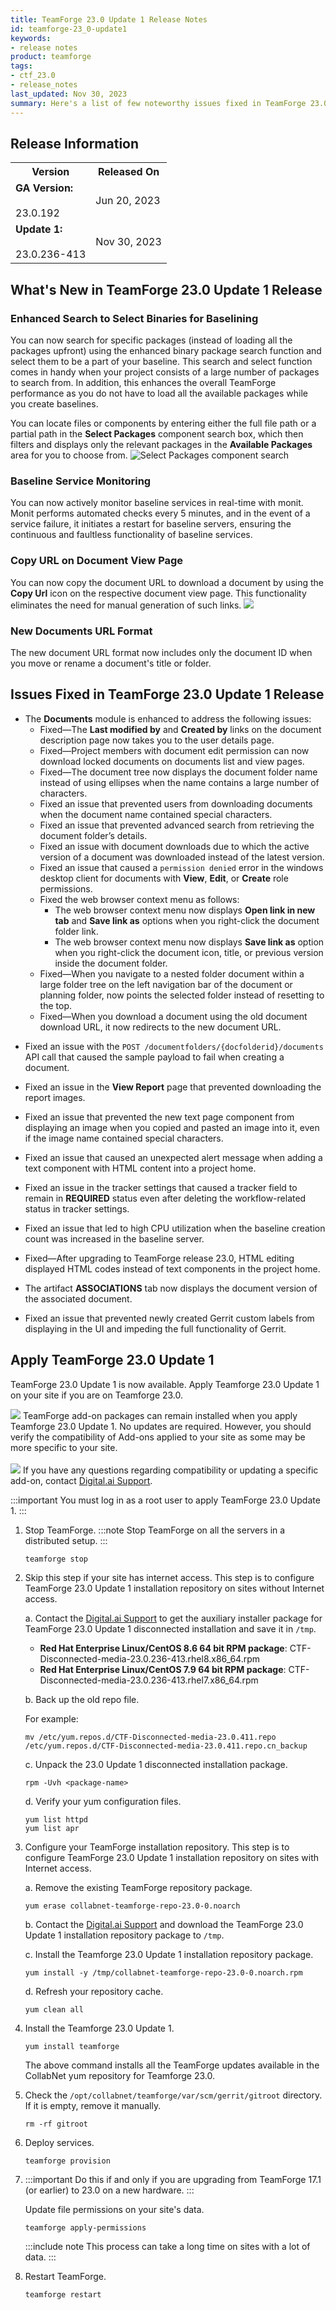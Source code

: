 ```yaml
---
title: TeamForge 23.0 Update 1 Release Notes
id: teamforge-23_0-update1
keywords: 
- release notes
product: teamforge
tags:
- ctf_23.0
- release_notes
last_updated: Nov 30, 2023
summary: Here's a list of few noteworthy issues fixed in TeamForge 23.0 Update 1 and the instructions to apply TeamForge 23.0 Update 1.
---
```


## Release Information

<table>
  <tr>
    <th>Version</th>
    <th>Released On</th>
  </tr>
  <tr>
    <td><b>GA Version:</b> <br></br>23.0.192</td>
    <td>Jun 20, 2023</td>
  </tr>
  <tr>
    <td><b>Update 1:</b> <br></br> 23.0.236-413</td>
    <td>Nov 30, 2023</td>
  </tr>
</table>

## What's New in TeamForge 23.0 Update 1 Release

<!-- See, https://forge.collab.net/sf/go/artf423805 -->
### Enhanced Search to Select Binaries for Baselining

You can now search for specific packages (instead of loading all the packages upfront) using the enhanced binary package search function and select them to be a part of your baseline. This search and select function comes in handy when your project consists of a large number of packages to search from. In addition, this enhances the overall TeamForge performance as you do not have to load all the available packages while you create baselines.

You can locate files or components by entering either the full file path or a partial path in the **Select Packages** component search box, which then filters and displays only the relevant packages in the **Available Packages** area for you to choose from.
![Select Packages component search](/docs/assets/images/230-u1-baseline-binaries.png)

<!-- See, https://forge.collab.net/sf/go/artf423962 -->
### Baseline Service Monitoring
You can now actively monitor baseline services in real-time with monit. Monit performs automated checks every 5 minutes, and in the event of a service failure, it initiates a restart for baseline servers, ensuring the continuous and faultless functionality of baseline services.

<!-- See, https://forge.collab.net/sf/go/artf423914 -->
### Copy URL on Document View Page
You can now copy the document URL to download a document by using the **Copy Url** icon on the respective document view page. This functionality eliminates the need for manual generation of such links.
![](/docs/assets/images/230-u1-document-download-copy-url.png)

<!-- See, https://forge.collab.net/sf/go/artf423913 -->
### New Documents URL Format
The new document URL format now includes only the document ID when you move or rename a document's title or folder.

## Issues Fixed in TeamForge 23.0 Update 1 Release

* The **Documents** module is enhanced to address the following issues:
  <!-- See, https://forge.collab.net/sf/go/artf423738 -->
  * Fixed—The **Last modified by** and **Created by** links on the document description page now takes you to the user details page.
  <!-- See, https://forge.collab.net/sf/go/artf423747 and https://forge.collab.net/sf/go/artf423705, and https://forge.collab.net/sf/go/artf423911-->
  * Fixed—Project members with document edit permission can now download locked documents on documents list and view pages.
  <!-- See, https://forge.collab.net/sf/go/artf423746 and https://forge.collab.net/sf/go/artf423702 -->
  * Fixed—The document tree now displays the document folder name instead of using ellipses when the name contains a large number of characters.
  <!-- See, <!-- See, https://forge.collab.net/sf/go/artf422630 -->
  * Fixed an issue that prevented users from downloading documents when the document name contained special characters.
  <!-- See, https://forge.collab.net/sf/go/artf423972 -->
  * Fixed an issue that prevented advanced search from retrieving the document folder’s details.
  <!-- See, https://forge.collab.net/sf/go/artf423925 -->
  * Fixed an issue with document downloads due to which the active version of a document was downloaded instead of the latest version.
  <!-- See, https://forge.collab.net/sf/go/artf423924 -->
  * Fixed an issue that caused a `permission denied` error in the windows desktop client for documents with **View**, **Edit**, or **Create** role permissions.
  * Fixed the web browser context menu as follows:
    * The web browser context menu now displays **Open link in new tab** and **Save link as** options when you right-click the document folder link. <!-- See, https://forge.collab.net/sf/go/artf422829 and https://forge.collab.net/sf/go/artf423723 -->
    * The web browser context menu now displays **Save link as** option when you right-click the document icon, title, or previous version inside the document folder. <!-- See, https://forge.collab.net/sf/go/artf423735 and https://forge.collab.net/sf/go/artf423749 --> 
  <!-- See, https://forge.collab.net/sf/go/artf423927 -->
  * Fixed—When you navigate to a nested folder document within a large folder tree on the left navigation bar of the document or planning folder, now points the selected folder instead of resetting to the top.
  <!-- See, https://forge.collab.net/sf/go/artf423929 -->
  * Fixed—When you download a document using the old document download URL, it now redirects to the new document URL.
<!-- See, https://forge.collab.net/sf/go/artf423722 -->
* Fixed an issue with the `POST /documentfolders/{docfolderid}/documents` API call that caused the sample payload to fail when creating a document.
<!-- See, https://forge.collab.net/sf/go/artf423972 -->
* Fixed an issue in the **View Report** page that prevented downloading the report images.
<!-- See, https://forge.collab.net/sf/go/artf423957 and https://forge.collab.net/sf/go/artf423958 -->
* Fixed an issue that prevented the new text page component from displaying an image when you copied and pasted an image into it, even if the image name contained special characters.
<!-- See, https://forge.collab.net/sf/go/artf424035 -->
* Fixed an issue that caused an unexpected alert message when adding a text component with HTML content into a project home.
<!-- See, https://forge.collab.net/sf/go/artf423934 -->
* Fixed an issue in the tracker settings that caused a tracker field to remain in **REQUIRED** status even after deleting the workflow-related status in tracker settings.
<!-- See, https://forge.collab.net/sf/go/artf423457 and https://forge.collab.net/sf/go/artf423961 -->
* Fixed an issue that led to high CPU utilization when the baseline creation count was increased in the baseline server.
<!-- See, https://forge.collab.net/sf/go/artf423609 and https://forge.collab.net/sf/go/artf423959 -->
* Fixed—After upgrading to TeamForge release 23.0, HTML editing displayed HTML codes instead of text components in the project home.
<!-- See, https://forge.collab.net/sf/go/artf422654 -->
* The artifact **ASSOCIATIONS** tab now displays the document version of the associated document.
<!-- See, https://forge.collab.net/sf/go/artf423922 -->
* Fixed an issue that prevented newly created Gerrit custom labels from displaying in the UI and impeding the full functionality of Gerrit.

## Apply TeamForge 23.0 Update 1

TeamForge 23.0 Update 1 is now available. Apply Teamforge 23.0 Update 1 on your site if you are on Teamforge 23.0.

![](/docs/assets/images/status-success-small.png) TeamForge add-on packages can remain installed when you apply Teamforge 23.0 Update 1. No updates are required. However, you should verify the compatibility of Add-ons applied to your site as some may be more specific to your site.<br></br>
![](/docs/assets/images/status-success-small.png) If you have any questions regarding compatibility or updating a specific add-on, contact [Digital.ai Support](https://support.digital.ai/).

:::important
You must log in as a root user to apply TeamForge 23.0 Update 1.
:::

1. Stop TeamForge.
   :::note
   Stop TeamForge on all the servers in a distributed setup.
   :::
   ```linux
   teamforge stop
   ````
2. Skip this step if your site has internet access. This step is to configure TeamForge 23.0 Update 1 installation repository on sites without Internet access.

   a. Contact the [Digital.ai Support](https://support.digital.ai/) to get the auxiliary installer package for TeamForge 23.0 Update 1 disconnected installation and save it in `/tmp`.
      * **Red Hat Enterprise Linux/CentOS 8.6 64 bit RPM package**: CTF-Disconnected-media-23.0.236-413.rhel8.x86_64.rpm
      * **Red Hat Enterprise Linux/CentOS 7.9 64 bit RPM package**: CTF-Disconnected-media-23.0.236-413.rhel7.x86_64.rpm

   b. Back up the old repo file.

      For example:

      ```linux
      mv /etc/yum.repos.d/CTF-Disconnected-media-23.0.411.repo /etc/yum.repos.d/CTF-Disconnected-media-23.0.411.repo.cn_backup
      ````

   c. Unpack the 23.0 Update 1 disconnected installation package.

      ```linux
      rpm -Uvh <package-name>
      ````

   d. Verify your yum configuration files.

      ```linux
      yum list httpd
      yum list apr
      ````

3. Configure your TeamForge installation repository. This step is to configure TeamForge 23.0 Update 1 installation repository on sites with Internet access.

   a. Remove the existing TeamForge repository package.

      ```linux
      yum erase collabnet-teamforge-repo-23.0-0.noarch
      ````

   b. Contact the [Digital.ai Support](https://support.digital.ai/) and download the TeamForge 23.0 Update 1 installation repository package to `/tmp`.

   c. Install the Teamforge 23.0 Update 1 installation repository package.

      ```linux
      yum install -y /tmp/collabnet-teamforge-repo-23.0-0.noarch.rpm
      ````

   d. Refresh your repository cache.

      ```linux
      yum clean all
      ````

4. Install the Teamforge 23.0 Update 1.

   ```linux
   yum install teamforge
   ````

   The above command installs all the TeamForge updates available in the CollabNet yum repository for Teamforge 23.0.

5. Check the `/opt/collabnet/teamforge/var/scm/gerrit/gitroot` directory. If it is empty, remove it manually.

   ```linux
   rm -rf gitroot
   ````

6. Deploy services.

   ```linux
   teamforge provision
   ````

7. :::important
   Do this if and only if you are upgrading from TeamForge 17.1 (or earlier) to 23.0 on a new hardware.
   :::

   Update file permissions on your site's data.

   ```linux 
   teamforge apply-permissions
   ````

   :::include note
   This process can take a long time on sites with a lot of data.
   :::

8. Restart TeamForge.

   ```linux
   teamforge restart
   ````
